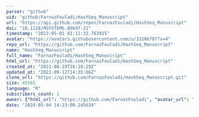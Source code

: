 ```yaml
---
parser: "github"
uid: "github/FarnazFouladi/HashSeq_Manuscript"
url: "https://api.github.com/repos/FarnazFouladi/HashSeq_Manuscript"
doi: "10.1128/MSYSTEMS.00697-21"
timestamp: "2022-05-01 01:11:33.763915"
avatar: "https://avatars.githubusercontent.com/u/33106787?v=4"
repo_url: "https://github.com/FarnazFouladi/HashSeq_Manuscript"
name: "HashSeq_Manuscript"
full_name: "FarnazFouladi/HashSeq_Manuscript"
html_url: "https://github.com/FarnazFouladi/HashSeq_Manuscript"
created_at: "2021-08-29T16:10:29Z"
updated_at: "2021-09-12T14:35:06Z"
clone_url: "https://github.com/FarnazFouladi/HashSeq_Manuscript.git"
size: 45565
language: "R"
subscribers_count: 1
owner: {"html_url": "https://github.com/FarnazFouladi", "avatar_url": "https://avatars.githubusercontent.com/u/33106787?v=4", "login": "FarnazFouladi", "type": "User"}
date: "2024-05-04 14:23:00.245634"
---
```

